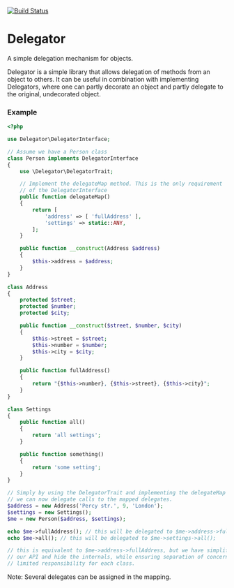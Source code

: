 [![Build Status](https://travis-ci.org/m1lt0n/delegator.svg)](https://travis-ci.org/m1lt0n/delegator)

# Delegator
A simple delegation mechanism for objects.

Delegator is a simple library that allows delegation of methods from an object to others. It can be useful in combination
with implementing Delegators, where one can partly decorate an object and partly delegate to the original, undecorated object.

### Εxample
```php
<?php

use Delegator\DelegatorInterface;

// Assume we have a Person class
class Person implements DelegatorInterface
{
    use \Delegator\DelegatorTrait;

    // Implement the delegateMap method. This is the only requirement
    // of the DelegatorInterface
    public function delegateMap()
    {
        return [
            'address' => [ 'fullAddress' ],
            'settings' => static::ANY,
        ];
    }

    public function __construct(Address $address)
    {
        $this->address = $address;
    }
}

class Address
{
    protected $street;
    protected $number;
    protected $city;

    public function __construct($street, $number, $city)
    {
        $this->street = $street;
        $this->number = $number;
        $this->city = $city;
    }

    public function fullAddress()
    {
        return "{$this->number}, {$this->street}, {$this->city}";
    }
}

class Settings
{
    public function all()
    {
        return 'all settings';
    }

    public function something()
    {
        return 'some setting';
    }
}

// Simply by using the DelegatorTrait and implementing the delegateMap method,
// we can now delegate calls to the mapped delegates.
$address = new Address('Percy str.', 9, 'London');
$settings = new Settings();
$me = new Person($address, $settings);

echo $me->fullAddress(); // this will be delegated to $me->address->fullAddress();
echo $me->all(); // this will be delegated to $me->settings->all();

// this is equivalent to $me->address->fullAddress, but we have simplified
// our API and hide the internals, while ensuring separation of concerns and
// limited responsibility for each class.
```

Note: Several delegates can be assigned in the mapping.